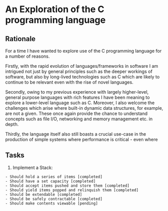 # An Exploration of the C programming language

## Rationale

For a time I have wanted to explore use of the C programming
language for a number of reasons.

Firstly, with the rapid evolution of languages/frameworks in software I
am intrigued not just by general principles such as the deeper workings of
software, but also by long-lived technologies such as C which are likely to
continue to be relevant even with the rise of novel languages. 

Secondly, owing to my previous experience with largely higher-level,
general purpose languages with rich features I have been meaning to explore
a lower-level language such as C. Moreover, I also welcome the challenges 
which arise where built-in dynamic data structures, for example, 
are not a given. 
These once again provide the chance to understand concepts
such as file I/O, networking and memory management etc. in depth.

Thirdly, the language itself also still boasts a crucial use-case in the 
production of simple systems where performance is critical - even where 

## Tasks

1. Implement a Stack:
```
- Should hold a series of items [completed]
- Should have a set capacity [completed]
- Should accept items pushed and store them [completed]
- Should yield items popped and relinquish them [completed]
- Should be extendable [completed]
- Should be safely contractable [completed]
- Should make contents viewable [pending]
```

